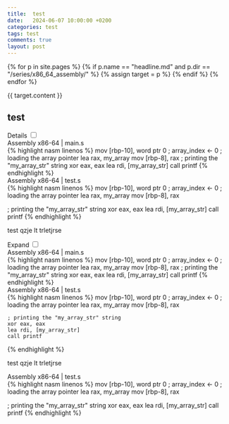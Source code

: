 ```yaml
---
title:  test
date:   2024-06-07 10:00:00 +0200
categories: test
tags: test
comments: true
layout: post
---
```


{% for p in site.pages %}
{% if p.name == "headline.md" and p.dir == "/series/x86_64_assembly/" %}
    {% assign target = p %}
{% endif %}
{% endfor %}

{{ target.content }}


## test



<div class="collapse-panel"><div>
<label for="code_1">Details</label>
<input type="checkbox" name="" id="code_1"><span class="collapse-label"></span>
<div class="collapse-content">

<div class="code_frame"> Assembly x86-64 | main.s </div>
{% highlight nasm linenos %}
mov [rbp-10], word ptr 0 ; array_index <- 0
; loading the array pointer
lea rax, my_array
mov [rbp-8], rax
; printing the "my_array_str" string
xor eax, eax
lea rdi, [my_array_str]
call printf
{% endhighlight %}

<div class="code_frame"> Assembly x86-64 | test.s </div>
{% highlight nasm linenos %}
mov [rbp-10], word ptr 0 ; array_index <- 0
; loading the array pointer
lea rax, my_array
mov [rbp-8], rax

; printing the "my_array_str" string
xor eax, eax
lea rdi, [my_array_str]
call printf
{% endhighlight %}

<p>test qzje lt trletjrse</p>
</div>

</div>
</div>

<div class="collapse-panel"><div>
<label for="code_2">Expand</label>
<input type="checkbox" name="" id="code_2"><span class="collapse-label"></span>
<div class="extensible-content">

<div class="code_frame"> Assembly x86-64 | main.s </div>
{% highlight nasm linenos %}
mov [rbp-10], word ptr 0 ; array_index <- 0
; loading the array pointer
lea rax, my_array
mov [rbp-8], rax
; printing the "my_array_str" string
xor eax, eax
lea rdi, [my_array_str]
call printf
{% endhighlight %}

<div class="code_frame"> Assembly x86-64 | test.s </div>
{% highlight nasm linenos %}
    mov [rbp-10], word ptr 0 ; array_index <- 0
    ; loading the array pointer
    lea rax, my_array
    mov [rbp-8], rax

    ; printing the "my_array_str" string
    xor eax, eax
    lea rdi, [my_array_str]
    call printf
{% endhighlight %}

<p>test qzje lt trletjrse</p>
</div>
</div>
</div>

<div class="code_frame"> Assembly x86-64 | test.s </div>
{% highlight nasm linenos %}
mov [rbp-10], word ptr 0 ; array_index <- 0
; loading the array pointer
lea rax, my_array
mov [rbp-8], rax

; printing the "my_array_str" string
xor eax, eax
lea rdi, [my_array_str]
call printf
{% endhighlight %}